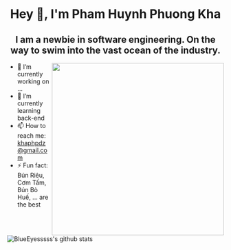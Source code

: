 <h1 align= "center"><b>Hey 👋, I'm Pham Huynh Phuong Kha</b></h1>
<h2 align= "center"><b>I am a newbie in software engineering. On the way to swim into the vast ocean of the industry.</b></h2>

<img align="right" width="400" height="400" src="https://www.bing.com/images/search?view=detailV2&ccid=KQNWi2vl&id=CA72EDFFF237A3E953F2B00494A2F0EA81489998&thid=OIP.KQNWi2vloH_T9TIYucWKWwHaEK&mediaurl=https%3a%2f%2fc4.wallpaperflare.com%2fwallpaper%2f547%2f392%2f50%2fousama-ranking-anime-boys-simple-background-hd-wallpaper-preview.jpg&cdnurl=https%3a%2f%2fth.bing.com%2fth%2fid%2fR.2903568b6be5a07fd3f53218b9c58a5b%3frik%3dmJlIgerwopQEsA%26pid%3dImgRaw%26r%3d0&exph=410&expw=728&q=boji+anime&simid=608041978281592819&FORM=IRPRST&ck=532F7F78BC3E26D4028E406977A972B7&selectedIndex=0&itb=0&idpp=overlayview&ajaxhist=0&ajaxserp=0">

- 🔭 I’m currently working on ...
- 🌱 I’m currently learning back-end
- 📫 How to reach me: [khaphpdz@gmail.com](khaphpdz@gmail.com)
- ⚡ Fun fact: Bún Riêu, Cơm Tấm, Bún Bò Huế, ... are the best

![BlueEyesssss's github stats](https://github-readme-stats.vercel.app/api?username=BlueEyesssss&show_icons=true&title_color=fff&icon_color=79ff97&text_color=9f9f9f&bg_color=151515)
<!--
**BlueEyesssss/BlueEyesssss** is a ✨ _special_ ✨ repository because its `README.md` (this file) appears on your GitHub profile.

Here are some ideas to get you started:

- 🔭 I’m currently working on ...
- 🌱 I’m currently learning ...
- 👯 I’m looking to collaborate on ...
- 🤔 I’m looking for help with ...
- 💬 Ask me about ...
- 📫 How to reach me: ...
- 😄 Pronouns: ...
- ⚡ Fun fact: ...
-->
